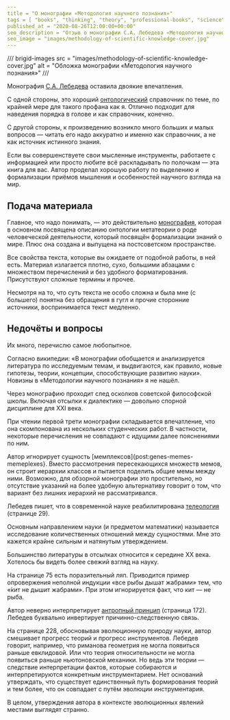 ```yaml
---
title = "О монографии «Методология научного познания»"
tags = [ "books", "thinking", "theory", "professional-books", "science"]
published_at = "2020-08-26T12:00:00+00:00"
seo_description = "Отзыв о монографии С.А. Лебедева «Методология научного познания». Читать аккуратно, как справочник, а не как источник истинного знания."
seo_image = "images/methodology-of-scientific-knowledge-cover.jpg"
---
```


/// brigid-images
src = "images/methodology-of-scientific-knowledge-cover.jpg"
alt = "Обложка монографии «Методология научного познания»"
///

Монография [С.А. Лебедева](https://ru.wikipedia.org/wiki/%D0%9B%D0%B5%D0%B1%D0%B5%D0%B4%D0%B5%D0%B2,_%D0%A1%D0%B5%D1%80%D0%B3%D0%B5%D0%B9_%D0%90%D0%BB%D0%B5%D0%BA%D1%81%D0%B0%D0%BD%D0%B4%D1%80%D0%BE%D0%B2%D0%B8%D1%87_(%D1%84%D0%B8%D0%BB%D0%BE%D1%81%D0%BE%D1%84)) оставила двоякие впечатления.

С одной стороны, это хороший [онтологический](https://ru.wikipedia.org/wiki/%D0%9E%D0%BD%D1%82%D0%BE%D0%BB%D0%BE%D0%B3%D0%B8%D1%8F_(%D0%B8%D0%BD%D1%84%D0%BE%D1%80%D0%BC%D0%B0%D1%82%D0%B8%D0%BA%D0%B0)) справочник по теме, по крайней мере для такого профана как я. Отлично подходит для наведения порядка в голове и как справочник, конечно.

С другой стороны, к произведению возникло много больших и малых вопросов — читать его надо аккуратно и именно как справочник, а не как источник истинного знания.

Если вы совершенствуете свои мысленные инструменты, работаете с информацией или просто любите всё раскладывать по полочкам — эта книга для вас. Автор проделал хорошую работу по выделению и формализации приёмов мышления и особенностей научного взгляда на мир.

<!-- more -->

## Подача материала

Главное, что надо понимать, — это действительно [монография](https://ru.wikipedia.org/wiki/%D0%9C%D0%BE%D0%BD%D0%BE%D0%B3%D1%80%D0%B0%D1%84%D0%B8%D1%8F), которая в основном посвящена описанию онтологии метатеории о роде человеческой деятельности, который посвящён формализации знаний о мире. Плюс она создана и выпущена на постсоветском пространстве.

Все свойства текста, которые вы ожидаете от подобной работы, в ней есть. Материал излагается плотно, сухо, большими абзацами с множеством перечислений и без удобного форматирования. Присутствуют сложные термины и прочее.

Несмотря на то, что суть текста не особо сложна и была мне (с большего) понятна без обращения в гугл и прочие сторонние источники, воспринимается текст медленно.

## Недочёты и вопросы

Их много, перечислю самое любопытное.

Согласно википедии: «В монографии обобщается и анализируется литература по исследуемым темам, и выдвигаются, как правило, новые гипотезы, теории, концепции, способствующие развитию науки». Новизны в «Методологии научного познания» я не нашёл.

Через монографию проходит след осколков советской философской школы. Включая отсылки к диалектике — довольно спорной дисциплине для XXI века.

При чтении первой трети монографии складывается впечатление, что она скомпонована из нескольких студенческих работ. В частности, некоторые перечисления не совпадают с идущими далее пояснениями по ним.

Автор игнорирует сущность [мемплексов]{post:genes-memes-memeplexes}. Вместо рассмотрения пересекающихся множеств мемов, он строит иерархии классов и пытается поделить общие мемы между ними. Возможно, для обзорной монографии это простительно, но отсутствие указаний на более удобную альтернативу говорит о том, что вариант без лишних иерархий не рассматривался.

Лебедев пишет, что в современной науке реабилитирована [телеология](https://ru.wikipedia.org/wiki/%D0%A2%D0%B5%D0%BB%D0%B5%D0%BE%D0%BB%D0%BE%D0%B3%D0%B8%D1%8F) (странице 29).

Основным направлением науки (и предметом математики) называется исследование количественных отношений между сущностями. Мне это кажется крайне сильным и натянутым утверждением.

Большинство литературы в отсылках относится к середине XX века. Хотелось бы видеть более свежий взгляд на науку.

На странице 75 есть поразительный ляп. Приводится пример опровержения неполной индукции «все рыбы дышат жабрами» тем, что «́кит не дышит жабрами». При этом игнорируется факт, что кит — не рыба.

Автор неверно интерпретирует [антропный принцип](https://ru.wikipedia.org/wiki/%D0%90%D0%BD%D1%82%D1%80%D0%BE%D0%BF%D0%BD%D1%8B%D0%B9_%D0%BF%D1%80%D0%B8%D0%BD%D1%86%D0%B8%D0%BF) (страница 172). Лебедев буквально инвертирует причинно-следственную связь.

На странице 228, обосновывая эволюционную природу науки, автор смешивает прогресс теорий и прогресс инструментов. Лебедев говорит, например, что риманова геометрия не могла появиться раньше евклидовой. Или что теория относительности не могла появиться раньше ньютоновской механики. Но ведь эти теории — следствие интерпретации фактов, которые собираются и интерпретируются конкретным инструментарием. Нет оснований утверждать, что существует единственный путь формирования теорий и тем более, что он совпадает с путём эволюции инструментария.

В целом, утверждения автора в контексте эволюционных явлений местами выглядят странно.
